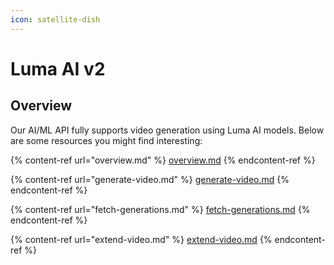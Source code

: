 ```yaml
---
icon: satellite-dish
---
```


# Luma AI v2

## Overview

Our AI/ML API fully supports video generation using Luma AI models. Below are some resources you might find interesting:

{% content-ref url="overview.md" %}
[overview.md](overview.md)
{% endcontent-ref %}

{% content-ref url="generate-video.md" %}
[generate-video.md](generate-video.md)
{% endcontent-ref %}

{% content-ref url="fetch-generations.md" %}
[fetch-generations.md](fetch-generations.md)
{% endcontent-ref %}

{% content-ref url="extend-video.md" %}
[extend-video.md](extend-video.md)
{% endcontent-ref %}
